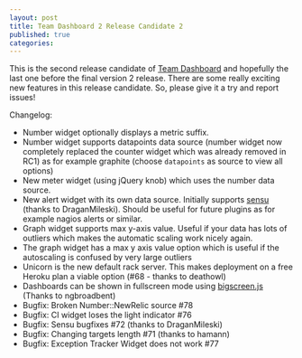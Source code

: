 ```yaml
---
layout: post
title: Team Dashboard 2 Release Candidate 2
published: true
categories:
---
```

This is the second release candidate of [Team Dashboard](https://github.com/fdietz/team_dashboard) and hopefully the last one before the final version 2 release. There are some really exciting new features in this release candidate. So, please give it a try and report issues!

Changelog:
* Number widget optionally displays a metric suffix.
* Number widget supports datapoints data source (number widget now completely replaced the counter widget which was already removed in RC1) as for example graphite (choose `datapoints` as source to view all options)
* New meter widget (using jQuery knob) which uses the number data source.
* New alert widget with its own data source. Initially supports [sensu](http://www.sonian.com/cloud-monitoring-sensu/) (thanks to DraganMileski). Should be useful for future plugins as for example nagios alerts or similar.
* Graph widget supports max y-axis value. Useful if your data has lots of outliers which makes the automatic scaling work nicely again.
* The graph widget has a max y axis value option which is useful if the autoscaling is confused by very large outliers
* Unicorn is the new default rack server. This makes deployment on a free Heroku plan a viable option (#68 - thanks to deathowl)
* Dashboards can be shown in fullscreen mode using [bigscreen.js](https://github.com/bdougherty/BigScreen) (Thanks to ngbroadbent)
* Bugfix: Broken Number::NewRelic source #78
* Bugfix: CI widget loses the light indicator #76
* Bugfix: Sensu bugfixes #72 (thanks to DraganMileski)
* Bugfix: Changing targets length #71 (thanks to hamann)
* Bugfix: Exception Tracker Widget does not work #77
